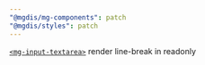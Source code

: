 ```yaml
---
"@mgdis/mg-components": patch
"@mgdis/styles": patch
---
```


[`<mg-input-textarea>`](http://core.pages.mgdis.fr/core-ui/core-ui/storybook/?path=/docs/molecules-inputs-mg-input-textarea--docs) render line-break in readonly
